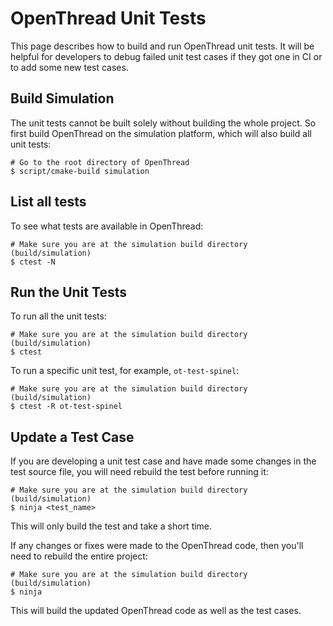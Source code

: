 # OpenThread Unit Tests

This page describes how to build and run OpenThread unit tests. It will be helpful for developers to debug failed unit test cases if they got one in CI or to add some new test cases.

## Build Simulation

The unit tests cannot be built solely without building the whole project. So first build OpenThread on the simulation platform, which will also build all unit tests:

```
# Go to the root directory of OpenThread
$ script/cmake-build simulation
```

## List all tests

To see what tests are available in OpenThread:

```
# Make sure you are at the simulation build directory (build/simulation)
$ ctest -N
```

## Run the Unit Tests

To run all the unit tests:

```
# Make sure you are at the simulation build directory (build/simulation)
$ ctest
```

To run a specific unit test, for example, `ot-test-spinel`:

```
# Make sure you are at the simulation build directory (build/simulation)
$ ctest -R ot-test-spinel
```

## Update a Test Case

If you are developing a unit test case and have made some changes in the test source file, you will need rebuild the test before running it:

```
# Make sure you are at the simulation build directory (build/simulation)
$ ninja <test_name>
```

This will only build the test and take a short time.

If any changes or fixes were made to the OpenThread code, then you'll need to rebuild the entire project:

```
# Make sure you are at the simulation build directory (build/simulation)
$ ninja
```

This will build the updated OpenThread code as well as the test cases.
